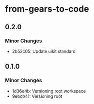 # from-gears-to-code

## 0.2.0

### Minor Changes

- 2b52c05: Update uikit standard

## 0.1.0

### Minor Changes

- 1d36e4b: Versioning root workspace
- 9ebcb41: Versioning root
